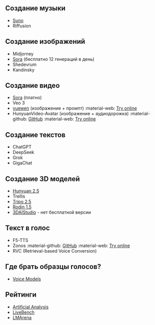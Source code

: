 ## Создание музыки

- [Suno](https://suno.com/)
- Riffusion

## Создание изображений

- Midjorney
- [Sora](https://sora.chatgpt.com/) (бесплатно 12 генераций в день)
- Shedevrum
- Kandinsky

## Создание видео

- [Sora](https://sora.chatgpt.com/) (платно)
- Veo 3
- [yuewen](yuewen.md) (изображение + промпт)
  :material-web: [Try online](https://yuewen.cn/videos)
- HunyuanVideo-Avatar (изображение + аудиодорожка)
  :material-github: [GitHub](https://github.com/Tencent-Hunyuan/HunyuanVideo-Avatar) :material-web: [Try online](https://hunyuan.tencent.com/modelSquare/home/play?modelId=126)

## Создание текстов

- ChatGPT
- DeepSeek
- Grok
- GigaChat

## Создание 3D моделей

- [Hunyuan 2.5](https://3d.hunyuan.tencent.com/)
- Trellis
- [Tripo 2.5](https://www.tripo3d.ai/app/home)
- [Rodin 1.5](https://hyper3d.ai/)
- [3DAIStudio]([https://www.3daistudio.com/](https://www.3daistudio.com/)) - нет бесплатной версии
## Текст в голос

- F5-TTS
- Zonos
  :material-github: [GitHub](https://github.com/Zyphra/Zonos) :material-web: [Try online](https://maia.zyphra.com/audio)
- RVC (Retrieval-based Voice Conversion)

## Где брать образцы голосов?

- [Voice Models](https://voice-models.com/)

## Рейтинги

- [Artificial Analysis](https://artificialanalysis.ai)
- [LiveBench](https://livebench.ai)
- [LMArena](https://lmarena.ai/leaderboard)